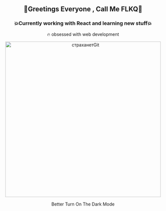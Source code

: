  ## <p align="center">🚀Greetings Everyone , Call Me FLKQ🚀</p>

### <p align="center"> 💥Currently working with React and learning new stuff💥</p>

<p align="center">🔥 obsessed with web development</p>

<p align="center">
 <a data-flickr-embed="true" href="https://www.flickr.com/photos/191267681@N07/51068690192/in/dateposted-public/" title="страханетGit"><img src="https://live.staticflickr.com/65535/51068690192_a11fe8487b.jpg" width="500" height="500" alt="страханетGit" background="yellow"></a>
</p>
<p align="center">Better Turn On The Dark Mode </p>








